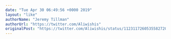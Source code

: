 ```yaml
---
date: "Tue Apr 30 06:49:56 +0000 2019"
layout: "like"
authorName: "Jeremy Tillman"
authorUrl: "https://twitter.com/Aliwishis"
originalPost: "https://twitter.com/Aliwishis/status/1123117260535582720"
---
```

